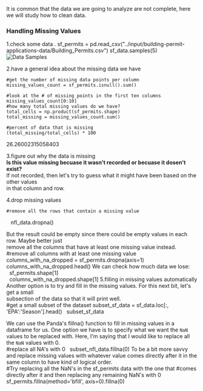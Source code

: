 It is common that the data we are going to analyze are not complete, here we will study how to clean data.    
### Handling Missing Values  

1.check some data . 
    sf_permits = pd.read_csv("../input/building-permit-applications-data/Building_Permits.csv")
    sf_data.samples(5)  
![Data Samples](https://i.imgur.com/Y9dRpwo.png) 

2.have a general idea about the missing data we have 

    #get the number of missing data points per column
    missing_values_count = sf_permits.isnull().sum()

    #look at the # of missing points in the first ten columns
    missing_values_count[0:10] 
    #how many total missing values do we have?
    total_cells = np.product(sf_permits.shape)
    total_missing = missing_values_count.sum()

    #percent of data that is missing
    (total_missing/total_cells) * 100  
 26.26002315058403 
 
3.figure out why the data is missing  
**Is this value missing becuase it wasn't recorded or becuase it dosen't exist?**   
If not recorded, then let's try to guess what it might have been based on the other values   
in that column and row.  

4.drop missing values  

    #remove all the rows that contain a missing value
    nfl_data.dropna() 
    
 But the result could be empty since there could be empty values in each row. Maybe better just  
 remove all the columns that have at least one missing value instead.  
    #remove all columns with at least one missing value
    columns_with_na_dropped = sf_permits.dropna(axis=1)
    columns_with_na_dropped.head() 
 We can check how much data we lose:    
    sf_permits.shape[1]  
    columns_with_na_dropped.shape[1] 
5.filling in missing values automatically  
Another option is to try and fill in the missing values. For this next bit, let's get a small  
subsection of the data so that it will print well.  
    #get a small subset of the dataset
    subset_sf_data = sf_data.loc[:, 'EPA':'Season'].head()
    subset_sf_data 
    
We can use the Panda's fillna() function to fill in missing values in a dataframe for us. One option we have is to specify what we want the `NaN` values to be replaced with. Here, I'm saying that I would like to replace all the `NaN` values with 0.  
    #replace all NA's with 0
    subset_nfl_data.fillna(0) 
To be a bit more savvy and replace missing values with whatever value comes directly after it in the same column to have kind of logical order.   
    #Try replacing all the NaN's in the sf_permits data with the one that
    #comes directly after it and then replacing any remaining NaN's with 0
    sf_permits.fillna(method='bfill', axis=0).fillna(0)

